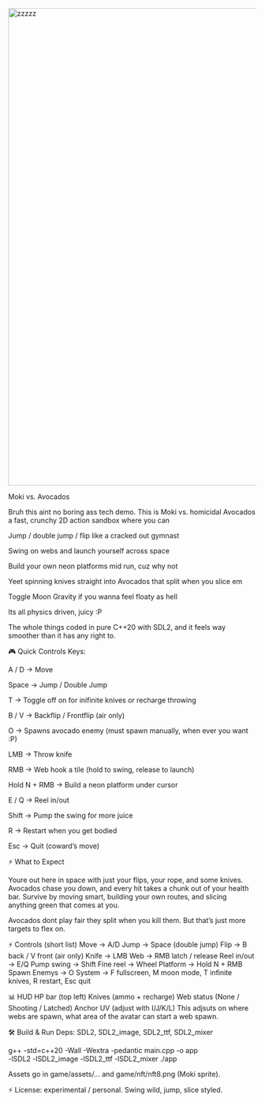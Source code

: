 


<img width="1731" height="969" alt="zzzzz" src="https://github.com/user-attachments/assets/8fc6dee5-11ce-4d2e-962f-af3c589194af" />



Moki vs. Avocados

Bruh this aint no boring ass tech demo.
This is Moki vs. homicidal Avocados a fast, crunchy 2D action sandbox where you can

Jump / double jump / flip like a cracked out gymnast

Swing on webs and launch yourself across space

Build your own neon platforms mid run, cuz why not

Yeet spinning knives straight into Avocados that split when you slice em

Toggle Moon Gravity if you wanna feel floaty as hell

Its all physics driven, juicy :P

The whole things coded in pure C++20 with SDL2, and it feels way smoother than it has any right to.

🎮 Quick Controls Keys:

A / D -> Move

Space -> Jump / Double Jump

T -> Toggle off on for inifinite knives or recharge throwing

B / V -> Backflip / Frontflip (air only)

O -> Spawns avocado enemy (must spawn manually, when ever you want :P)

LMB -> Throw knife

RMB -> Web hook a tile (hold to swing, release to launch)

Hold N + RMB -> Build a neon platform under cursor

E / Q -> Reel in/out

Shift -> Pump the swing for more juice

R -> Restart when you get bodied

Esc -> Quit (coward’s move)

⚡ What to Expect

Youre out here in space with just your flips, your rope, and some knives. Avocados chase you down, and every hit takes a chunk out of your health bar. Survive by moving smart, building your own routes, and slicing anything green that comes at you.

Avocados dont play fair they split when you kill them. But that’s just more targets to flex on.

⚡ Controls (short list)
Move -> A/D
Jump -> Space (double jump)
Flip -> B back / V front (air only)
Knife -> LMB
Web -> RMB latch / release
Reel in/out -> E/Q
Pump swing -> Shift
Fine reel -> Wheel
Platform -> Hold N + RMB
Spawn Enemys -> O
System -> F fullscreen, M moon mode, T infinite knives, R restart, Esc quit

📊 HUD
HP bar (top left)
Knives (ammo + recharge)
Web status (None / Shooting / Latched)
Anchor UV (adjust with I/J/K/L)  This adjsuts on where webs are spawn, what area of the avatar can start a web spawn.

🛠 Build & Run
Deps: SDL2, SDL2_image, SDL2_ttf, SDL2_mixer

g++ -std=c++20 -Wall -Wextra -pedantic main.cpp -o app \
  -lSDL2 -lSDL2_image -lSDL2_ttf -lSDL2_mixer
./app

Assets go in game/assets/... and game/nft/nft8.png (Moki sprite).

⚡ License: experimental / personal. Swing wild, jump, slice styled.
